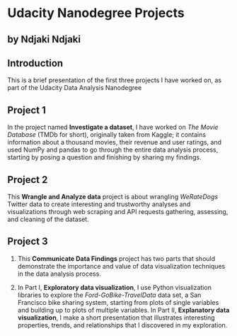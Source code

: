 # Udacity Nanodegree Projects
## by Ndjaki Ndjaki


## Introduction

This is a brief presentation of the first three projects I have worked on, as part of the Udacity Data Analysis Nanodegree


## Project 1

In the project named __Investigate a dataset__, I have worked on _The Movie Database_ (TMDb for short), originally taken from Kaggle; it contains information about a thousand movies, their revenue and user ratings, and used NumPy and pandas to go through the entire data analysis process, starting by posing a question and finishing by sharing my findings.

## Project 2

This __Wrangle and Analyze data__ project is about wrangling _WeRateDogs_ Twitter data to create interesting and trustworthy analyses and visualizations through web scraping and API requests gathering, assessing, and cleaning of the dataset.


## Project 3

1. This __Communicate Data Findings__ project has two parts that should demonstrate the importance and value of data visualization techniques in the data analysis process.

2. In Part I, __Exploratory data visualization__, I use Python visualization libraries to explore the _Ford-GoBike-TravelData_ data set, a San Francisco bike sharing system, starting from plots of single variables and building up to plots of multiple variables.
In Part II, __Explanatory data visualization__, I make a short presentation that illustrates interesting properties, trends, and relationships that I discovered in my exploration.
